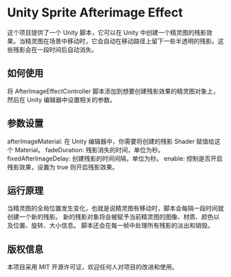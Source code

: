# Unity Sprite Afterimage Effect

这个项目提供了一个 Unity 脚本，它可以在 Unity 中创建一个精灵图的残影效果。当精灵图在场景中移动时，它会自动在移动路径上留下一些半透明的残影。这些残影会在一段时间后自动消失。

## 如何使用

将 AfterImageEffectController 脚本添加到想要创建残影效果的精灵图对象上，然后在 Unity 编辑器中设置相关的参数。

## 参数设置

afterImageMaterial: 在 Unity 编辑器中，你需要将创建的残影 Shader 赋值给这个 Material。
fadeDuration: 残影消失的时间，单位为秒。
fixedAfterImageDelay: 创建残影的时间间隔，单位为秒。
enable: 控制是否开启残影效果，设置为 true 则开启残影效果。

## 运行原理

当精灵图的全局位置发生变化，也就是说精灵图有移动时，脚本会每隔一段时间就创建一个新的残影。
新的残影对象将会被赋予当前精灵图的图像、材质、颜色以及位置、旋转、大小信息。
脚本还会在每一帧中处理所有残影的淡出和销毁。

## 版权信息

本项目采用 MIT 开源许可证，欢迎任何人对项目的改进和使用。
